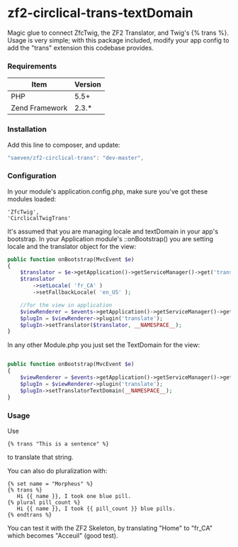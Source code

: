 # zf2-circlical-trans-textDomain

Magic glue to connect ZfcTwig, the ZF2 Translator, and Twig's {% trans %}.  Usage is very simple; with this package included, modify your app config to add the "trans" extension this codebase provides.


### Requirements


|Item              |  Version     |
|------------------|--------------|
|PHP               | 5.5+         |
|Zend Framework    | 2.3.*        |


### Installation

Add this line to composer, and update:

```js
"saeven/zf2-circlical-trans": "dev-master",
```

### Configuration

In your module's application.config.php, make sure you've got these modules loaded:

    'ZfcTwig',
    'CirclicalTwigTrans'

It's assumed that you are managing locale and textDomain in your app's bootstrap.  In your Application module's ::onBootstrap() you are setting locale and the translator object for the view:

```php
public function onBootstrap(MvcEvent $e)
{
    $translator = $e->getApplication()->getServiceManager()->get('translator');
    $translator
        ->setLocale( 'fr_CA' )
        ->setFallbackLocale( 'en_US' );

    //for the view in application       
    $viewRenderer = $events->getApplication()->getServiceManager()->get('ViewRenderer');
    $plugIn = $viewRenderer->plugin('translate');
    $plugIn->setTranslator($translator, __NAMESPACE__);    
}
```

In any other Module.php you just set the TextDomain for the view:

```php

public function onBootstrap(MvcEvent $e)
{
    $viewRenderer = $events->getApplication()->getServiceManager()->get('ViewRenderer');
    $plugIn = $viewRenderer->plugin('translate');
    $plugIn->setTranslatorTextDomain(__NAMESPACE__); 
}
```

### Usage

Use 

```twig
{% trans "This is a sentence" %} 
```
to translate that string.

You can also do pluralization with:

```
{% set name = "Morpheus" %}
{% trans %}
   Hi {{ name }}, I took one blue pill.
{% plural pill_count %}
   Hi {{ name }}, I took {{ pill_count }} blue pills.
{% endtrans %}
```

You can test it with the ZF2 Skeleton, by translating "Home" to "fr_CA" which becomes "Acceuil" (good test).
